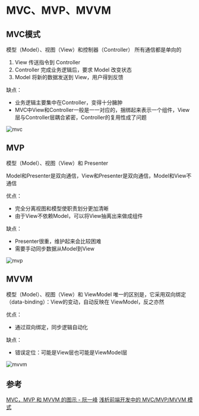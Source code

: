 # MVC、MVP、MVVM

## MVC模式
模型（Model）、视图（View）和控制器（Controller）
所有通信都是单向的

1. View 传送指令到 Controller
2. Controller 完成业务逻辑后，要求 Model 改变状态
3. Model 将新的数据发送到 View，用户得到反馈

缺点：
- 业务逻辑主要集中在Controller，变得十分臃肿
- MVC中View和Controller一般是一一对应的，捆绑起来表示一个组件，View层与Controller层耦合紧密，Controller的复用性成了问题

![mvc](http://www.ruanyifeng.com/blogimg/asset/2015/bg2015020105.png)

## MVP
模型（Model）、视图（View）和 Presenter

Model和Presenter是双向通信，View和Presenter是双向通信，Model和View不通信

优点：
- 完全分离视图和模型使职责划分更加清晰
- 由于View不依赖Model，可以将View抽离出来做成组件

缺点：
- Presenter很重，维护起来会比较困难
- 需要手动同步数据从Model到View

![mvp](http://www.ruanyifeng.com/blogimg/asset/2015/bg2015020109.png)

## MVVM
模型（Model）、视图（View）和 ViewModel
唯一的区别是，它采用双向绑定（data-binding）：View的变动，自动反映在 ViewModel，反之亦然

优点：
- 通过双向绑定，同步逻辑自动化

缺点：
- 错误定位：可能是View层也可能是ViewModel层

![mvvm](http://www.ruanyifeng.com/blogimg/asset/2015/bg2015020110.png)

## 参考
[MVC，MVP 和 MVVM 的图示 - 阮一峰](http://www.ruanyifeng.com/blog/2015/02/mvcmvp_mvvm.html)
[浅析前端开发中的 MVC/MVP/MVVM 模式](https://juejin.im/post/593021272f301e0058273468#heading-0)
